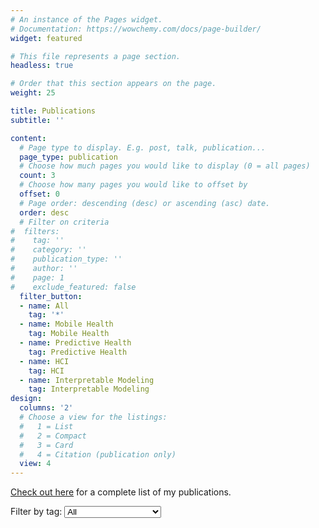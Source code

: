 ```yaml
---
# An instance of the Pages widget.
# Documentation: https://wowchemy.com/docs/page-builder/
widget: featured

# This file represents a page section.
headless: true

# Order that this section appears on the page.
weight: 25

title: Publications
subtitle: ''

content:
  # Page type to display. E.g. post, talk, publication...
  page_type: publication
  # Choose how much pages you would like to display (0 = all pages)
  count: 3
  # Choose how many pages you would like to offset by
  offset: 0
  # Page order: descending (desc) or ascending (asc) date.
  order: desc
  # Filter on criteria
#  filters:
#    tag: ''
#    category: ''
#    publication_type: ''
#    author: ''
#    page: 1
#    exclude_featured: false
  filter_button:
  - name: All
    tag: '*'
  - name: Mobile Health
    tag: Mobile Health
  - name: Predictive Health
    tag: Predictive Health
  - name: HCI
    tag: HCI
  - name: Interpretable Modeling
    tag: Interpretable Modeling
design:
  columns: '2'
  # Choose a view for the listings:
  #   1 = List
  #   2 = Compact
  #   3 = Card
  #   4 = Citation (publication only)
  view: 4
---
```


 [Check out here](./publication/) for a complete list of my publications.

<!-- Add a dropdown for filtering by tags -->
<div>
  <label for="tag-filter">Filter by tag:</label>
  <select id="tag-filter" name="tag-filter" onchange="filterByTag(this.value)">
    <option value="">All</option>
    <option value="Perceived Health">Perceived Health</option>
    <option value="Interpretable Modeling">Interpretable Modeling</option>
    <option value="Mobile Health">Mobile Health</option>
    <option value="HCI">HCI</option>
  </select>
</div>

<script>
  function filterByTag(tag) {
    const urlParams = new URLSearchParams(window.location.search);
    if (tag) {
      urlParams.set('tag', tag);
    } else {
      urlParams.delete('tag');
    }
    window.location.search = urlParams.toString();
  }
</script>
